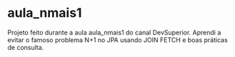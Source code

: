 # aula_nmais1
Projeto feito durante a aula aula_nmais1 do canal DevSuperior. Aprendi a evitar o famoso problema N+1 no JPA usando JOIN FETCH e boas práticas de consulta.
